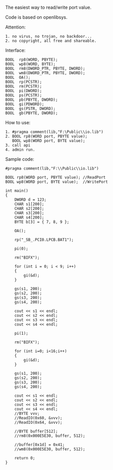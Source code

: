 The easiest way to read/write port value.

Code is based on openlibsys.

Attention:

    1. no virus, no trojan, no backdoor... 
    2. no copyright, all free and shareable.
    
Interface:

    BOOL  rp8(WORD, PBYTE);
    BOOL  wp8(WORD, BYTE);
    BOOL  rm8(DWORD_PTR, PBYTE, DWORD);
    BOOL  wm8(DWORD_PTR, PBYTE, DWORD);
    BOOL  OA();
    BOOL  rp(PCSTR);
    BOOL  rm(PCSTR);
    BOOL  pi(DWORD);
    BOOL  ps(PCSTR);
    BOOL  pb(PBYTE, DWORD);
    BOOL  gi(PDWORD);
    BOOL  gs(PSTR, DWORD);
    BOOL  gb(PBYTE, DWORD);

How to use:

    1. #pragma comment(lib,"F:\Public\\io.lib")
    2. BOOL rp8(WORD port, PBYTE value);
       BOOL wp8(WORD port, BYTE value);
    3. call api
    4. admin run. 

Sample code:

    #pragma comment(lib,"F:\\Public\\io.lib")

    BOOL rp8(WORD port, PBYTE value); //ReadPort
    BOOL wp8(WORD port, BYTE value);  //WritePort

    int main()
    {
        DWORD d = 123;
        CHAR s1[200];
        CHAR s2[200];
        CHAR s3[200];
        CHAR s4[200];
        BYTE b[3] = { 7, 8, 9 };

        OA();

        rp("_SB_.PCI0.LPCB.BAT1");

        pi(0);

        rm("BIFX");

        for (int i = 0; i < 9; i++)
        {
            gi(&d);
        }

        gs(s1, 200);
        gs(s2, 200);
        gs(s3, 200);
        gs(s4, 200);

        cout << s1 << endl;
        cout << s2 << endl;
        cout << s3 << endl;
        cout << s4 << endl;

        pi(1);

        rm("BIFX");

        for (int i=0; i<16;i++)
        {
            gi(&d);
        }

        gs(s1, 200);
        gs(s2, 200);
        gs(s3, 200);
        gs(s4, 200);

        cout << s1 << endl;
        cout << s2 << endl;
        cout << s3 << endl;
        cout << s4 << endl;
        //BYTE vvv;
        //ReadIO(0x60, &vvv);
        //ReadIO(0x64, &vvv);

        //BYTE buffer[512];
        //rm8(0x000E5E30, buffer, 512);

        //buffer[0x1d] = 0x41;
        //wm8(0x000E5E30, buffer, 512);

        return 0;
    }
